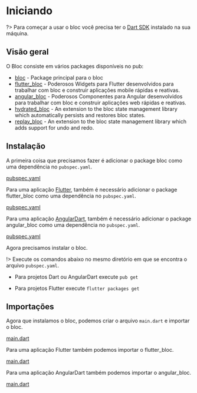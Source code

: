 # Iniciando

?> Para começar a usar o bloc você precisa ter o [Dart SDK](https://dart.dev/get-dart) instalado na sua máquina.

## Visão geral

O Bloc consiste em vários packages disponíveis no pub:

- [bloc](https://pub.dev/packages/true_bloc) - Package principal para o bloc
- [flutter_bloc](https://pub.dev/packages/flutter_true_bloc) - Poderosos Widgets para Flutter desenvolvidos para trabalhar com bloc e construir aplicações mobile rápidas e reativas.
- [angular_bloc](https://pub.dev/packages/angular_true_bloc) - Poderosos Componentes para Angular desenvolvidos para trabalhar com bloc e construir aplicações web rápidas e reativas.
- [hydrated_bloc](https://pub.dev/packages/hydrated_true_bloc) - An extension to the bloc state management library which automatically persists and restores bloc states.
- [replay_bloc](https://pub.dev/packages/replay_true_bloc) - An extension to the bloc state management library which adds support for undo and redo.

## Instalação

A primeira coisa que precisamos fazer é adicionar o package bloc como uma dependência no `pubspec.yaml`.

[pubspec.yaml](../_snippets/getting_started/bloc_pubspec.yaml.md ':include')

Para uma aplicação [Flutter](https://flutter.dev/), também é necessário adicionar o package flutter_bloc como uma dependência no `pubspec.yaml`.

[pubspec.yaml](../_snippets/getting_started/flutter_bloc_pubspec.yaml.md ':include')

Para uma aplicação [AngularDart](https://angulardart.dev/), também é necessário adicionar o package angular_bloc como uma dependência no `pubspec.yaml`.

[pubspec.yaml](../_snippets/getting_started/angular_bloc_pubspec.yaml.md ':include')

Agora precisamos instalar o bloc.

!> Execute os comandos abaixo no mesmo diretório em que se encontra o arquivo `pubspec.yaml`.

- Para projetos Dart ou AngularDart execute `pub get`

- Para projetos Flutter execute `flutter packages get`

## Importações

Agora que instalamos o bloc, podemos criar o arquivo `main.dart` e importar o bloc.

[main.dart](../_snippets/getting_started/bloc_main.dart.md ':include')

Para uma aplicação Flutter também podemos importar o flutter_bloc.

[main.dart](../_snippets/getting_started/flutter_bloc_main.dart.md ':include')

Para uma aplicação AngularDart também podemos importar o angular_bloc.

[main.dart](../_snippets/getting_started/angular_bloc_main.dart.md ':include')
